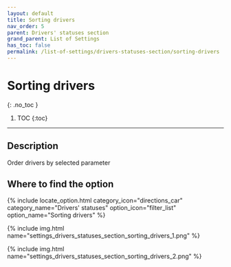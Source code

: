```yaml
---
layout: default
title: Sorting drivers
nav_order: 5
parent: Drivers' statuses section
grand_parent: List of Settings
has_toc: false
permalink: /list-of-settings/drivers-statuses-section/sorting-drivers
---
```


# Sorting drivers
{: .no_toc }

1. TOC
{:toc}

---

## Description
Order drivers by selected parameter

## Where to find the option
{% include locate_option.html category_icon="directions_car" category_name="Drivers' statuses" option_icon="filter_list" option_name="Sorting drivers" %}

{% include img.html name="settings_drivers_statuses_section_sorting_drivers_1.png" %}

{% include img.html name="settings_drivers_statuses_section_sorting_drivers_2.png" %}
